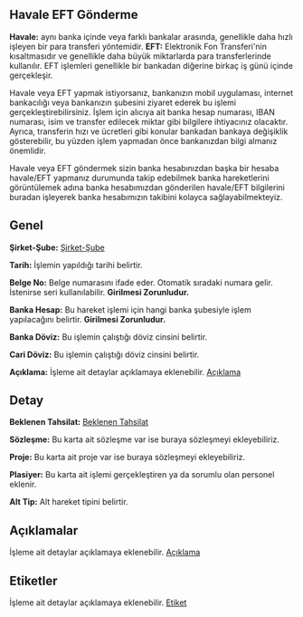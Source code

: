 ## Havale EFT Gönderme

**Havale:** aynı banka içinde veya farklı bankalar arasında, genellikle daha hızlı işleyen bir para transferi yöntemidir.
**EFT:** Elektronik Fon Transferi'nin kısaltmasıdır ve genellikle daha büyük miktarlarda para transferlerinde kullanılır. EFT işlemleri genellikle bir bankadan diğerine birkaç iş günü içinde gerçekleşir.

Havale veya EFT yapmak istiyorsanız, bankanızın mobil uygulaması, internet bankacılığı veya bankanızın şubesini ziyaret ederek bu işlemi gerçekleştirebilirsiniz. 
İşlem için alıcıya ait banka hesap numarası, IBAN numarası, isim ve transfer edilecek miktar gibi bilgilere ihtiyacınız olacaktır. 
Ayrıca, transferin hızı ve ücretleri gibi konular bankadan bankaya değişiklik gösterebilir, bu yüzden işlem yapmadan önce bankanızdan bilgi almanız önemlidir.

Havale veya EFT göndermek sizin banka hesabınızdan başka bir hesaba havale/EFT yapmanız durumunda takip edebilmek banka hareketlerini görüntülemek adına 
banka hesabımızdan gönderilen havale/EFT bilgilerini buradan işleyerek banka hesabımızın takibini kolayca sağlayabilmekteyiz.

## **Genel**

**Şirket-Şube:** [Şirket-Şube](/TemelOzellikler/SirketSube.md "Şirket-Şube")

**Tarih:** İşlemin yapıldığı tarihi belirtir.

**Belge No:** Belge numarasını ifade eder. Otomatik sıradaki numara gelir. İstenirse seri kullanılabilir.
**Girilmesi Zorunludur.**

**Banka Hesap:** Bu hareket işlemi için hangi banka şubesiyle işlem yapılacağını belirtir. 
**Girilmesi Zorunludur.**

**Banka Döviz:** Bu işlemin çalıştığı döviz cinsini belirtir.

**Cari Döviz:** Bu işlemin çalıştığı döviz cinsini belirtir.

**Açıklama:** İşleme ait detaylar açıklamaya eklenebilir. [Açıklama](/TemelOzellikler/Aciklama.md "Açıklama")

## **Detay**

**Beklenen Tahsilat:** [Beklenen Tahsilat](/TemelOzellikler/BeklenenTahOd.md "Beklenen Tahsilat")

**Sözleşme:** Bu karta ait sözleşme var ise buraya sözleşmeyi ekleyebiliriz.

**Proje:** Bu karta ait proje var ise buraya sözleşmeyi ekleyebiliriz.

**Plasiyer:** Bu karta ait işlemi gerçekleştiren ya da sorumlu olan personel eklenir.

**Alt Tip:** Alt hareket tipini belirtir.

## **Açıklamalar**

İşleme ait detaylar açıklamaya eklenebilir. [Açıklama](/TemelOzellikler/Aciklama.md "Açıklama")

## **Etiketler**

İşleme ait detaylar açıklamaya eklenebilir. [Etiket](/TemelOzellikler/Etiketler.md "Etiket")